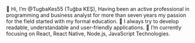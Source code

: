 👋 Hi, I’m @TugbaKes55 (Tuğba KEŞ),  Having been an active professional in programming and business analyst for more than seven years my passion for the field started with my formal education. 
🔭 I always try to develop readable, understandable and user-friendly applications.
💞️ I’m currently focusing on React, React Native, Node.js, JavaScript Technologies.



